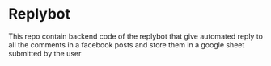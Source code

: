 # Replybot
This repo contain backend code of the replybot that give automated reply to all the comments in a facebook posts and store them in a google sheet submitted by the user
